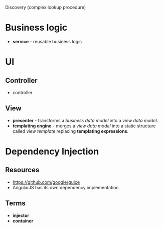 Discovery (complex lookup procedure)

# Business logic
- **service** - reusable business logic

# UI

## Controller
- controller

## View
- **presenter** - transforms a *business data model* into a *view data model*.
- **templating engine** - merges a *view data model* into a static structure called *view template* replacing **templating expressions**.


# Dependency Injection
## Resources
- https://github.com/google/guice
- AngularJS has its own dependency implementation

## Terms
- **injector**
- **container**

